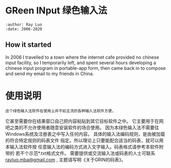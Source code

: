 GReen INput 绿色输入法
======================
    :author: Ray Luo
    :date: 2006-2020


How it started
--------------
In 2006 I travelled to a town where the internet cafe provided no chinese input facility,
so I temporarily left, and spent several hours developing a chinese input program in portable-app form,
then came back in to compose and send my email to my friends in China.


使用说明
========
    这个绿色输入法软件在使用上并不如主流的各种输入法软件方便，
它甚至需要你在结果窗口自己把内容粘贴到其它目标软件之中。
    它主要用于在网吧之类的不允许使用者随意安装软件的场合使用。
因为本绿色输入法不需要往Windows系统及注册表之中写入任何内容。
    具体的输入法编码规则，是由被加载的符合特定规则的码表文件
指定。所以理论上只要能配合适当的码表，就可以用本输入法软件按
任意输入法的编码方式进入文字输入。码表格式请参考本软件附带的
若干个示范*.txt格式文件。
    需要提供或交流输入法或码表的人士可联系 rayluo.mba@gmail.com ,
主题请写明《关于GRIN的码表》。
